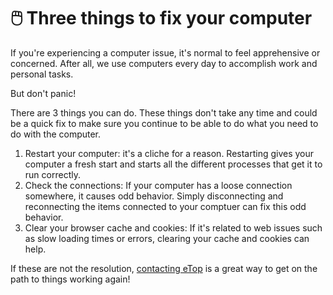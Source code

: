 # 🖱️ Three things to fix your computer

If you're experiencing a computer issue, it's normal to feel apprehensive or concerned. After all, we use computers every day to accomplish work and personal tasks.&#x20;

But don't panic!

There are 3 things you can do. These things don't take any time and could be a quick fix to make sure you continue to be able to do what you need to do with the computer.

1. Restart your computer: it's a cliche for a reason. Restarting gives your computer a fresh start and starts all the different processes that get it to run correctly.
2. Check the connections: If your computer has a loose connection somewhere, it causes odd behavior. Simply disconnecting and reconnecting the items connected to your comptuer can fix this odd behavior.&#x20;
3. Clear your browser cache and cookies: If it's related to web issues such as slow loading times or errors, clearing your cache and cookies can help.

If these are not the resolution, [contacting eTop](../welcome-to-working-with-etop/) is a great way to get on the path to things working again!
